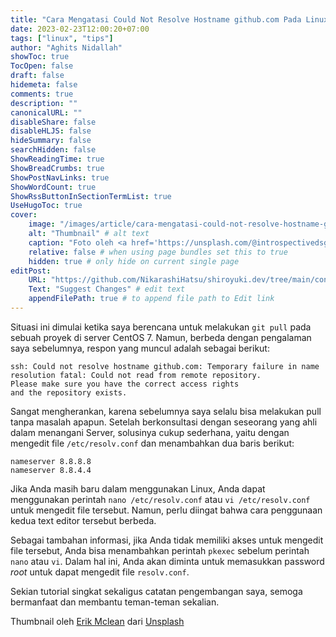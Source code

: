 ```yaml
---
title: "Cara Mengatasi Could Not Resolve Hostname github.com Pada Linux"
date: 2023-02-23T12:00:20+07:00
tags: ["linux", "tips"]
author: "Aghits Nidallah"
showToc: true
TocOpen: false
draft: false
hidemeta: false
comments: true
description: ""
canonicalURL: ""
disableShare: false
disableHLJS: false
hideSummary: false
searchHidden: false
ShowReadingTime: true
ShowBreadCrumbs: true
ShowPostNavLinks: true
ShowWordCount: true
ShowRssButtonInSectionTermList: true
UseHugoToc: true
cover:
    image: "/images/article/cara-mengatasi-could-not-resolve-hostname-github-com-pada-linux/thumbnail.jpg" # image path/url
    alt: "Thumbnail" # alt text
    caption: "Foto oleh <a href='https://unsplash.com/@introspectivedsgn?utm_source=unsplash&utm_medium=referral&utm_content=creditCopyText'>Erik Mclean</a> dari <a href='https://unsplash.com/photos/sxiSod0tyYQ?utm_source=unsplash&utm_medium=referral&utm_content=creditCopyText'>Unsplash</a>" # display caption under cover
    relative: false # when using page bundles set this to true
    hidden: true # only hide on current single page
editPost:
    URL: "https://github.com/NikarashiHatsu/shiroyuki.dev/tree/main/content"
    Text: "Suggest Changes" # edit text
    appendFilePath: true # to append file path to Edit link
---
```


Situasi ini dimulai ketika saya berencana untuk melakukan `git pull` pada sebuah
proyek di server CentOS 7. Namun, berbeda dengan pengalaman saya sebelumnya,
respon yang muncul adalah sebagai berikut:

```
ssh: Could not resolve hostname github.com: Temporary failure in name resolution fatal: Could not read from remote repository.
Please make sure you have the correct access rights
and the repository exists.
```

Sangat mengherankan, karena sebelumnya saya selalu bisa melakukan pull tanpa
masalah apapun. Setelah berkonsultasi dengan seseorang yang ahli dalam menangani
Server, solusinya cukup sederhana, yaitu dengan mengedit file `/etc/resolv.conf`
dan menambahkan dua baris berikut:

```
nameserver 8.8.8.8
nameserver 8.8.4.4
```

Jika Anda masih baru dalam menggunakan Linux, Anda dapat menggunakan perintah
`nano /etc/resolv.conf` atau `vi /etc/resolv.conf` untuk mengedit file tersebut.
Namun, perlu diingat bahwa cara penggunaan kedua text editor tersebut berbeda.

Sebagai tambahan informasi, jika Anda tidak memiliki akses untuk mengedit file
tersebut, Anda bisa menambahkan perintah `pkexec` sebelum perintah `nano` atau
`vi`. Dalam hal ini, Anda akan diminta untuk memasukkan password *root* untuk
dapat mengedit file `resolv.conf`.

Sekian tutorial singkat sekaligus catatan pengembangan saya, semoga bermanfaat
dan membantu teman-teman sekalian.

Thumbnail oleh <a href='https://unsplash.com/@introspectivedsgn?utm_source=unsplash&utm_medium=referral&utm_content=creditCopyText'>Erik Mclean</a> dari <a href='https://unsplash.com/photos/sxiSod0tyYQ?utm_source=unsplash&utm_medium=referral&utm_content=creditCopyText'>Unsplash</a>